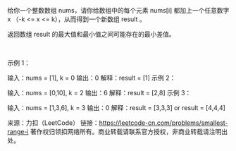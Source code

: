 给你一个整数数组 nums，请你给数组中的每个元素 nums[i] 都加上一个任意数字 x （-k <= x <= k），从而得到一个新数组 result 。

返回数组 result 的最大值和最小值之间可能存在的最小差值。

 

示例 1：

输入：nums = [1], k = 0
输出：0
解释：result = [1]
示例 2：

输入：nums = [0,10], k = 2
输出：6
解释：result = [2,8]
示例 3：

输入：nums = [1,3,6], k = 3
输出：0
解释：result = [3,3,3] or result = [4,4,4]

来源：力扣（LeetCode）
链接：https://leetcode-cn.com/problems/smallest-range-i
著作权归领扣网络所有。商业转载请联系官方授权，非商业转载请注明出处。